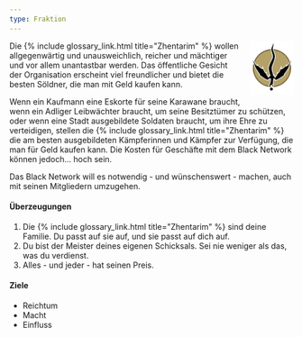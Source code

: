 ```yaml
---
type: Fraktion
---
```


<img
  src='/img/factions/zhentarim.png'
  style='width:15%;
         float:right;
         margin-left: 1rem;
         margin-bottom: 1rem;'/>

Die {% include glossary_link.html title="Zhentarim" %} wollen allgegenwärtig und unausweichlich, reicher und mächtiger und vor allem unantastbar werden. Das öffentliche Gesicht der Organisation erscheint viel freundlicher und bietet die besten Söldner, die man mit Geld kaufen kann.

Wenn ein Kaufmann eine Eskorte für seine Karawane braucht, wenn ein Adliger Leibwächter braucht, um seine Besitztümer zu schützen, oder wenn eine Stadt ausgebildete Soldaten braucht,
um ihre Ehre zu verteidigen, stellen die {% include glossary_link.html title="Zhentarim" %} die am besten ausgebildeten Kämpferinnen und Kämpfer zur Verfügung, die man für Geld kaufen kann.
Die Kosten für Geschäfte mit dem Black Network können jedoch... hoch sein.

Das Black Network will es notwendig - und wünschenswert - machen, auch mit seinen Mitgliedern umzugehen.

#### Überzeugungen

1. Die {% include glossary_link.html title="Zhentarim" %} sind deine Familie. Du passt auf sie auf, und sie passt auf dich auf.
2. Du bist der Meister deines eigenen Schicksals. Sei nie weniger als das, was du verdienst.
3. Alles - und jeder - hat seinen Preis.

#### Ziele

- Reichtum
- Macht
- Einfluss
